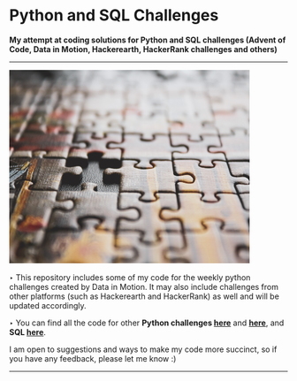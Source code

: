 # Python and SQL Challenges
**My attempt at coding solutions for Python and SQL challenges (Advent of Code, Data in Motion, Hackerearth, HackerRank challenges and others)**

---
<img src="sigmund.jpg" width="435" height="350" />

‣ This repository includes some of my code for the weekly python challenges created by Data in Motion. It may also include challenges from other platforms (such as Hackerearth and HackerRank) as well and will be updated accordingly. 

‣ You can find all the code for other **Python challenges [here](https://github.com/V-Mayya/DataInMotion_PythonChallenges/blob/main/challenge_code.py)** and **[here](https://github.com/V-Mayya/Python-SQLChallenges/tree/c412d0dfac1db066582815f924ac17feb67acaa7/Advent%20of%20Code%202023)**, and **SQL [here](https://github.com/V-Mayya/Python-SQLChallenges/blob/main/challenge_code.sql)**. 

I am open to suggestions and ways to make my code more succinct, so if you have any feedback, please let me know :)

---
